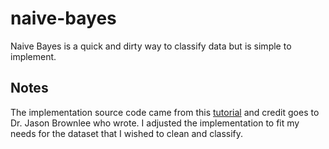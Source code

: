 # naive-bayes
Naive Bayes is a quick and dirty way to classify data but is simple to implement. 

## Notes

The implementation source code came from this [tutorial](https://machinelearningmastery.com/naive-bayes-classifier-scratch-python/) and credit goes to Dr. Jason Brownlee who wrote. I adjusted the implementation to fit my needs for the dataset that I wished to clean and classify. 

